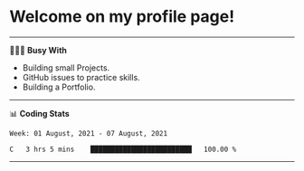 # Welcome on my profile page!
<!-- print(("dralla"[::-1]+"s").capitalize()) -->

---
👨🏻‍💻 **Busy With**
* Building small Projects.
* GitHub issues to practice skills.
* Building a Portfolio.

---
📊 **Coding Stats**
<!--START_SECTION:waka-->
```text
Week: 01 August, 2021 - 07 August, 2021

C   3 hrs 5 mins    █████████████████████████   100.00 % 
```
<!--END_SECTION:waka-->
---
